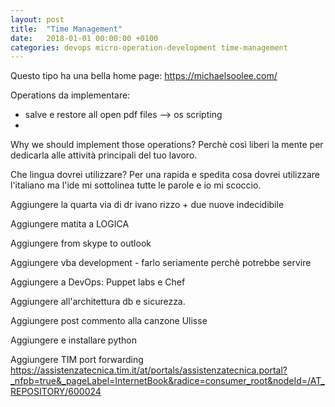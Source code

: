 ```yaml
---
layout: post
title:  "Time Management"
date:   2018-01-01 00:00:00 +0100
categories: devops micro-operation-development time-management
---
```


Questo tipo ha una bella home page: https://michaelsoolee.com/

Operations da implementare:
- salve e restore all open pdf files --> os scripting
-

Why we should implement those operations?
Perchè così liberi la mente per dedicarla alle attività principali del tuo
lavoro.

Che lingua dovrei utilizzare?
Per una rapida e spedita cosa dovrei utilizzare l'italiano ma l'ide mi
sottolinea tutte le parole e io mi scoccio.


Aggiungere la quarta via di dr ivano rizzo + due nuove indecidibile

Aggiungere matita a LOGICA

Aggiungere from skype to outlook

Aggiungere vba development - farlo seriamente perchè potrebbe servire

Aggiungere a DevOps: Puppet labs e Chef

Aggiungere all'architettura db e sicurezza.

Aggiungere post commento alla canzone Ulisse

Aggiungere e installare python

Aggiungere TIM port forwarding
https://assistenzatecnica.tim.it/at/portals/assistenzatecnica.portal?_nfpb=true&_pageLabel=InternetBook&radice=consumer_root&nodeId=/AT_REPOSITORY/600024

